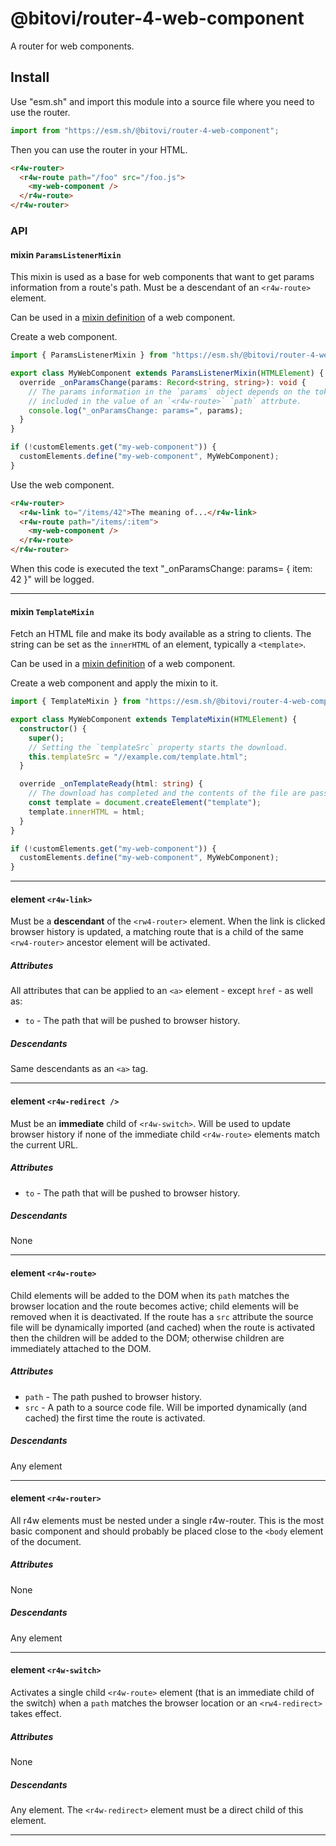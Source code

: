 # @bitovi/router-4-web-component

A router for web components.

## Install

Use "esm.sh" and import this module into a source file where you need to use the
router.

```ts
import from "https://esm.sh/@bitovi/router-4-web-component";
```

Then you can use the router in your HTML.

```html
<r4w-router>
  <r4w-route path="/foo" src="/foo.js">
    <my-web-component />
  </r4w-route>
</r4w-router>
```

### API

#### mixin `ParamsListenerMixin`

This mixin is used as a base for web components that want to get params
information from a route's path. Must be a descendant of an `<r4w-route>`
element.

Can be used in a [mixin
definition](https://justinfagnani.com/2015/12/21/real-mixins-with-javascript-classes/)
of a web component.

Create a web component.

```ts
import { ParamsListenerMixin } from "https://esm.sh/@bitovi/router-4-web-component";

export class MyWebComponent extends ParamsListenerMixin(HTMLElement) {
  override _onParamsChange(params: Record<string, string>): void {
    // The params information in the `params` object depends on the tokens
    // included in the value of an `<r4w-route>` `path` attrbute.
    console.log("_onParamsChange: params=", params);
  }
}

if (!customElements.get("my-web-component")) {
  customElements.define("my-web-component", MyWebComponent);
}
```

Use the web component.

```html
<r4w-router>
  <r4w-link to="/items/42">The meaning of...</r4w-link>
  <r4w-route path="/items/:item">
    <my-web-component />
  </r4w-route>
</r4w-router>
```

When this code is executed the text "\_onParamsChange: params= { item: 42 }" will
be logged.

---

#### mixin `TemplateMixin`

Fetch an HTML file and make its body available as a string to clients. The
string can be set as the `innerHTML` of an element, typically a `<template>`.

Can be used in a [mixin
definition](https://justinfagnani.com/2015/12/21/real-mixins-with-javascript-classes/)
of a web component.

Create a web component and apply the mixin to it.

```ts
import { TemplateMixin } from "https://esm.sh/@bitovi/router-4-web-component";

export class MyWebComponent extends TemplateMixin(HTMLElement) {
  constructor() {
    super();
    // Setting the `templateSrc` property starts the download.
    this.templateSrc = "//example.com/template.html";
  }

  override _onTemplateReady(html: string) {
    // The download has completed and the contents of the file are passes as the `html` arg.
    const template = document.createElement("template");
    template.innerHTML = html;
  }
}

if (!customElements.get("my-web-component")) {
  customElements.define("my-web-component", MyWebComponent);
}
```

---

#### element `<r4w-link>`

Must be a **descendant** of the `<rw4-router>` element. When the link is clicked
browser history is updated, a matching route that is a child of the same
`<rw4-router>` ancestor element will be activated.

##### Attributes

All attributes that can be applied to an `<a>` element - except `href` - as well
as:

- `to` - The path that will be pushed to browser history.

##### Descendants

Same descendants as an `<a>` tag.

---

#### element `<r4w-redirect />`

Must be an **immediate** child of `<r4w-switch>`. Will be used to update browser
history if none of the immediate child `<r4w-route>` elements match the current
URL.

##### Attributes

- `to` - The path that will be pushed to browser history.

##### Descendants

None

---

#### element `<r4w-route>`

Child elements will be added to the DOM when its `path` matches the browser
location and the route becomes active; child elements will be removed when it is
deactivated. If the route has a `src` attribute the source file will be
dynamically imported (and cached) when the route is activated then the children
will be added to the DOM; otherwise children are immediately attached to the
DOM.

##### Attributes

- `path` - The path pushed to browser history.
- `src` - A path to a source code file. Will be imported dynamically (and
  cached) the first time the route is activated.

##### Descendants

Any element

---

#### element `<r4w-router>`

All r4w elements must be nested under a single r4w-router. This is the most
basic component and should probably be placed close to the `<body` element of
the document.

##### Attributes

None

##### Descendants

Any element

---

#### element `<r4w-switch>`

Activates a single child `<r4w-route>` element (that is an immediate child of
the switch) when a `path` matches the browser location or an `<rw4-redirect>`
takes effect.

##### Attributes

None

##### Descendants

Any element. The `<r4w-redirect>` element must be a direct child of this
element.

---
